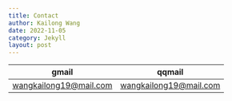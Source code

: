```yaml
---
title: Contact
author: Kailong Wang
date: 2022-11-05
category: Jekyll
layout: post
---
```


  

<div class="table-wrapper" markdown="block">

|gmail|qqmail|
|:-:|:-:|
|wangkailong19@mail.com|wangkailong19@mail.com|

</div>  
